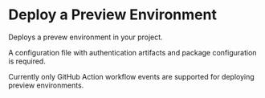 # Deploy a Preview Environment

Deploys a prevew environment in your project.

A configuration file with authentication artifacts and package configuration is required.

Currently only GitHub Action workflow events are supported for deploying preview environments.
